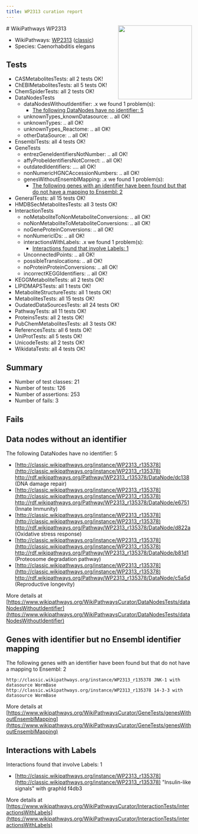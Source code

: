 ```yaml
---
title: WP2313 curation report
---
```


<img style="float: right; width: 200px" src="https://upload.wikimedia.org/wikipedia/commons/thumb/8/83/Wplogo_with_text_500.png/640px-Wplogo_with_text_500.png" />
# WikiPathways WP2313

* WikiPathways: [WP2313](https://wikipathways.org/pathways/WP2313) ([classic](https://classic.wikipathways.org/instance/WP2313))
* Species: Caenorhabditis elegans
## Tests
* CASMetabolitesTests: all 2 tests OK!
* ChEBIMetabolitesTests: all 5 tests OK!
* ChemSpiderTests: all 2 tests OK!
* DataNodesTests
    * dataNodesWithoutIdentifier: .x we found 1 problem(s):
        * [The following DataNodes have no identifier: 5](#d2d32fa4)
    * unknownTypes_knownDatasource: .. all OK!
    * unknownTypes: .. all OK!
    * unknownTypes_Reactome: .. all OK!
    * otherDataSource: .. all OK!
* EnsemblTests: all 4 tests OK!
* GeneTests
    * entrezGeneIdentifiersNotNumber: .. all OK!
    * affyProbeIdentifiersNotCorrect: .. all OK!
    * outdatedIdentifiers: .... all OK!
    * nonNumericHGNCAccessionNumbers: .. all OK!
    * genesWithoutEnsemblMapping: .x we found 1 problem(s):
        * [The following genes with an identifier have been found but that do not have a mapping to Ensembl: 2](#40286d84)
* GeneralTests: all 15 tests OK!
* HMDBSecMetabolitesTests: all 3 tests OK!
* InteractionTests
    * noMetaboliteToNonMetaboliteConversions: .. all OK!
    * noNonMetaboliteToMetaboliteConversions: .. all OK!
    * noGeneProteinConversions: .. all OK!
    * nonNumericIDs: .. all OK!
    * interactionsWithLabels: .x we found 1 problem(s):
        * [Interactions found that involve Labels: 1](#630d2678)
    * UnconnectedPoints: .. all OK!
    * possibleTranslocations: .. all OK!
    * noProteinProteinConversions: .. all OK!
    * incorrectKEGGIdentifiers: .. all OK!
* KEGGMetaboliteTests: all 2 tests OK!
* LIPIDMAPSTests: all 1 tests OK!
* MetaboliteStructureTests: all 1 tests OK!
* MetabolitesTests: all 15 tests OK!
* OudatedDataSourcesTests: all 24 tests OK!
* PathwayTests: all 11 tests OK!
* ProteinsTests: all 2 tests OK!
* PubChemMetabolitesTests: all 3 tests OK!
* ReferencesTests: all 6 tests OK!
* UniProtTests: all 5 tests OK!
* UnicodeTests: all 2 tests OK!
* WikidataTests: all 4 tests OK!


## Summary

* Number of test classes: 21
* Number of tests: 126
* Number of assertions: 253
* Number of fails: 3

## Fails

<a name="d2d32fa4" />

## Data nodes without an identifier

The following DataNodes have no identifier: 5

* [http://classic.wikipathways.org/instance/WP2313_r135378](http://classic.wikipathways.org/instance/WP2313_r135378) http://rdf.wikipathways.org/Pathway/WP2313_r135378/DataNode/dc138 (DNA 
damage
repair)
* [http://classic.wikipathways.org/instance/WP2313_r135378](http://classic.wikipathways.org/instance/WP2313_r135378) http://rdf.wikipathways.org/Pathway/WP2313_r135378/DataNode/e6751 (Innate 
Immunity)
* [http://classic.wikipathways.org/instance/WP2313_r135378](http://classic.wikipathways.org/instance/WP2313_r135378) http://rdf.wikipathways.org/Pathway/WP2313_r135378/DataNode/d822a (Oxidative 
stress 
response)
* [http://classic.wikipathways.org/instance/WP2313_r135378](http://classic.wikipathways.org/instance/WP2313_r135378) http://rdf.wikipathways.org/Pathway/WP2313_r135378/DataNode/b81d1 (Proteosome 
degradation 
pathway)
* [http://classic.wikipathways.org/instance/WP2313_r135378](http://classic.wikipathways.org/instance/WP2313_r135378) http://rdf.wikipathways.org/Pathway/WP2313_r135378/DataNode/c5a5d (Reproductive
longevity)


More details at [https://www.wikipathways.org/WikiPathwaysCurator/DataNodesTests/dataNodesWithoutIdentifier](https://www.wikipathways.org/WikiPathwaysCurator/DataNodesTests/dataNodesWithoutIdentifier)

<a name="40286d84" />

## Genes with identifier but no Ensembl identifier mapping

The following genes with an identifier have been found but that do not have a mapping to Ensembl: 2
```
http://classic.wikipathways.org/instance/WP2313_r135378 JNK-1 with datasource WormBase
http://classic.wikipathways.org/instance/WP2313_r135378 14-3-3 with datasource WormBase
```

More details at [https://www.wikipathways.org/WikiPathwaysCurator/GeneTests/genesWithoutEnsemblMapping](https://www.wikipathways.org/WikiPathwaysCurator/GeneTests/genesWithoutEnsemblMapping)

<a name="630d2678" />

## Interactions with Labels

Interactions found that involve Labels: 1

* [http://classic.wikipathways.org/instance/WP2313_r135378](http://classic.wikipathways.org/instance/WP2313_r135378) "Insulin-like 
signals" with graphId f4db3


More details at [https://www.wikipathways.org/WikiPathwaysCurator/InteractionTests/interactionsWithLabels](https://www.wikipathways.org/WikiPathwaysCurator/InteractionTests/interactionsWithLabels)


